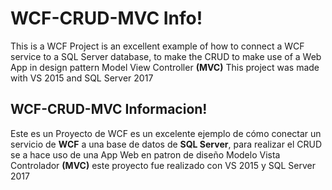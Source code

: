 # WCF-CRUD-MVC Info!
This is a WCF Project is an excellent example of how to connect a WCF service to a SQL Server database, to make the CRUD to make use of a Web App in design pattern Model View Controller **(MVC)**  This project was made with VS 2015 and SQL Server 2017

## WCF-CRUD-MVC Informacion!

Este es un Proyecto de WCF es un excelente ejemplo de cómo conectar un servicio de **WCF** a una base de datos de **SQL Server**, para realizar el CRUD se a hace uso de una App Web en patron de diseño Modelo Vista Controlador **(MVC)** este proyecto fue realizado con VS 2015 y SQL Server 2017
